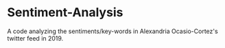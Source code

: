 # Sentiment-Analysis
A code analyzing the sentiments/key-words in Alexandria Ocasio-Cortez's twitter feed in 2019.
